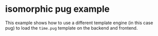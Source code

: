 # isomorphic pug example

This example shows how to use a different template engine (in this case pug)
to load the `time.pug` template on the backend and frontend.

